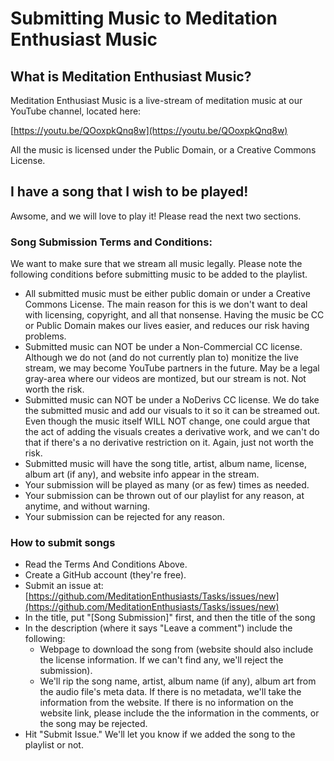 # Submitting Music to Meditation Enthusiast Music

## What is Meditation Enthusiast Music?

Meditation Enthusiast Music is a live-stream of meditation music at our YouTube channel, located here:

[https://youtu.be/QOoxpkQnq8w](https://youtu.be/QOoxpkQnq8w)

All the music is licensed under the Public Domain, or a Creative Commons License.

## I have a song that I wish to be played!
Awsome, and we will love to play it!  Please read the next two sections.

### Song Submission Terms and Conditions:

We want to make sure that we stream all music legally.  Please note the following conditions before submitting music to be added to the playlist.
 * All submitted music must be either public domain or under a Creative Commons License.  The main reason for this is we don't want to deal with licensing, copyright, and all that nonsense.  Having the music be CC or Public Domain makes our lives easier, and reduces our risk having problems.
 * Submitted music can NOT be under a Non-Commercial CC license.  Although we do not (and do not currently plan to) monitize the live stream, we may become YouTube partners in the future.  May be a legal gray-area where our videos are montized, but our stream is not.  Not worth the risk.
 * Submitted music can NOT be under a NoDerivs CC license.  We do take the submitted music and add our visuals to it so it can be streamed out.  Even though the music itself WILL NOT change, one could argue that the act of adding the visuals creates a derivative work, and we can't do that if there's a no derivative restriction on it.  Again, just not worth the risk.
 * Submitted music will have the song title, artist, album name, license, album art (if any), and website info appear in the stream.
 * Your submission will be played as many (or as few) times as needed.
 * Your submission can be thrown out of our playlist for any reason, at anytime, and without warning.
 * Your submission can be rejected for any reason.

### How to submit songs
 * Read the Terms And Conditions Above.
 * Create a GitHub account (they're free).
 * Submit an issue at: [https://github.com/MeditationEnthusiasts/Tasks/issues/new](https://github.com/MeditationEnthusiasts/Tasks/issues/new)
 * In the title, put "[Song Submission]" first, and then the title of the song
 * In the description (where it says "Leave a comment") include the following:
   * Webpage to download the song from (website should also include the license information.  If we can't find any, we'll reject the submission).
   * We'll rip the song name, artist, album name (if any), album art from the audio file's meta data.  If there is no metadata, we'll take the information from the website.  If there is no information on the website link, please include the the information in the comments, or the song may be rejected.
 * Hit "Submit Issue."  We'll let you know if we added the song to the playlist or not.
